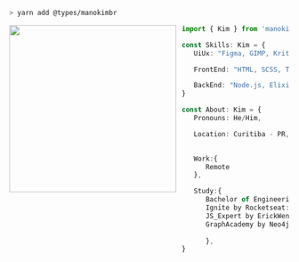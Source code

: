 ```zsh
> yarn add @types/manokimbr
```

<!-- <a href="https://storyset.com/technology">Technology illustrations by Storyset</a> -->

<!-- <a href="https://app.daily.dev/Erebor"><img src="https://api.daily.dev/devcards/eb92cdb309e447f2a5f2c0e0af144773.png?r=p41" width="300" alt="Kim Souza's Dev Card" /></a> -->

<!--  <a href="https://app.daily.dev/Erebor"><img src="https://api.daily.dev/devcards/eb92cdb309e447f2a5f2c0e0af144773.png?r=yed" width="300" alt="Kim Souza's Dev Card" align="left" height="auto" width="300px" style="margin-right: 10px;"/></a> -->

 <img src="https://www.hugp.com/research/assets/img/gif/pc.gif" align="left" height="auto" width="300px" style="margin-right: 10px" />

```typescript
import { Kim } from 'manokimbr/developer'

const Skills: Kim = {
   UiUx: "Figma, GIMP, Krita"

   FrontEnd: "HTML, SCSS, TypeScript, Javascript, React, ReactNative"

   BackEnd: "Node.js, Elixir, Insomnia"
}

const About: Kim = {
   Pronouns: He/Him,

   Location: Curitiba - PR,
   

   Work:{
      Remote
   },

   Study:{
      Bachelor of Engineering: "UTFPR", 
      Ignite by Rocketseat: "ongoing",
      JS_Expert by ErickWendel: "ongoing",
      GraphAcademy by Neo4j: "ongoing"
      
      },
}
```

